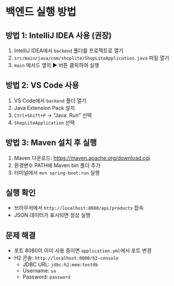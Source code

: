 # 백엔드 실행 방법

## 방법 1: IntelliJ IDEA 사용 (권장)

1. IntelliJ IDEA에서 `backend` 폴더를 프로젝트로 열기
2. `src/main/java/com/shoplite/ShopLiteApplication.java` 파일 열기
3. `main` 메서드 옆의 ▶️ 버튼 클릭하여 실행

## 방법 2: VS Code 사용

1. VS Code에서 `backend` 폴더 열기
2. Java Extension Pack 설치
3. `Ctrl+Shift+P` → "Java: Run" 선택
4. `ShopLiteApplication` 선택

## 방법 3: Maven 설치 후 실행

1. Maven 다운로드: https://maven.apache.org/download.cgi
2. 환경변수 PATH에 Maven bin 폴더 추가
3. 터미널에서 `mvn spring-boot:run` 실행

## 실행 확인

- 브라우저에서 `http://localhost:8080/api/products` 접속
- JSON 데이터가 표시되면 정상 실행

## 문제 해결

- 포트 8080이 이미 사용 중이면 `application.yml`에서 포트 변경
- H2 콘솔: `http://localhost:8080/h2-console`
  - JDBC URL: `jdbc:h2:mem:testdb`
  - Username: `sa`
  - Password: `password`




